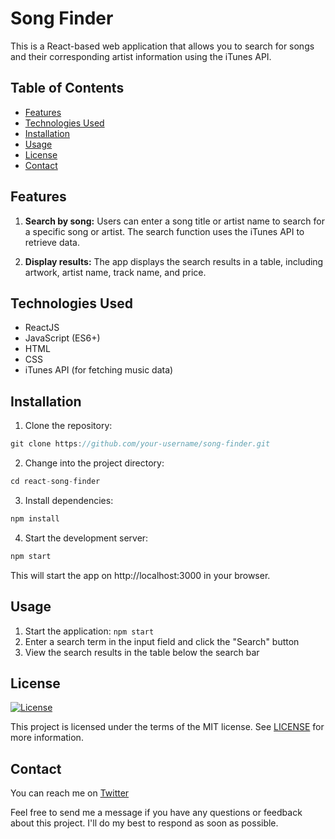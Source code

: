 # Song Finder

This is a React-based web application that allows you to search for songs and their corresponding artist information using the iTunes API. 

## Table of Contents

- [Features](#features)
- [Technologies Used](#technologies-used)
- [Installation](#installation)
- [Usage](#usage)
- [License](#license)
- [Contact](#contact)


## Features

1. **Search by song:** Users can enter a song title or artist name to search for a specific song or artist. The search function uses the iTunes API to retrieve data.

2. **Display results:** The app displays the search results in a table, including artwork, artist name, track name, and price.
## Technologies Used

- ReactJS
- JavaScript (ES6+)
- HTML
- CSS
- iTunes API (for fetching music data)

## Installation

1. Clone the repository:

```js
git clone https://github.com/your-username/song-finder.git
```

2. Change into the project directory:

```js
cd react-song-finder
```

3. Install dependencies:

```js
npm install
```

4. Start the development server:

```js
npm start
```

This will start the app on http://localhost:3000 in your browser.

## Usage

1. Start the application: `npm start`
2. Enter a search term in the input field and click the "Search" button
3. View the search results in the table below the search bar


## License

[![License](https://img.shields.io/badge/license-MIT-blue.svg)](https://opensource.org/licenses/MIT)

This project is licensed under the terms of the MIT license. See [LICENSE](LICENSE) for more information.


## Contact

You can reach me on [Twitter](https://twitter.com/23mmartins)


Feel free to send me a message if you have any questions or feedback about this project. I'll do my best to respond as soon as possible.
